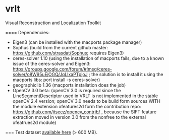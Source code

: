 vrlt
====

Visual Reconstruction and Localization Toolkit

====
Dependencies:
- Eigen3 (can be installed with the macports package manager)
- Sophus (build from the current github master: https://github.com/strasdat/Sophus; requires Eigen3)
- ceres-solver 1.10 (using the installation of macports fails, due to a known issue of the ceres-solver and Eigen3: https://groups.google.com/forum/#!msg/ceres-solver/o8W95uEjOGQ/JqLlxaPTpjoJ ; the solution is to install it using the macports libs: port install -s ceres-solver)
- geographiclib 1.36 (macports installation does the job)
- OpenCV 3.0 beta: (openCV 3.0 is required since the LineSegmentDescriptor used in VRLT is not implemented in the stable openCV 2.4 version; openCV 3.0 needs to be build form sources WITH the module extension xfeatures2d form the contribution repo: https://github.com/itseez/opencv_contrib/ , because the SIFT feature extraction moved in version 3.0 from the nonfree to the external xfeatrues2d module)

===
Test dataset <a href="http://jventura.net/sites/default/files/VillageDataset.zip">available here</a> (> 600 MB).
